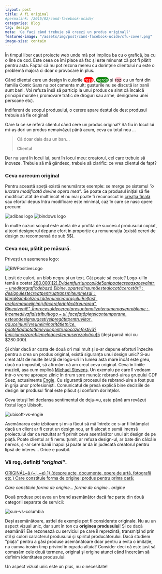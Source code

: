 ```yaml
---
layout: post
title: A fi original
#permalink: /2015/02/cand-facebook-ucide/
categories: Blog
tag: design
meta: 'Ce faci când trebuie să creezi un produs original?'
featured-image: "/assets/img/post/cand-facebook-ucide/cfu-cover.png"
image-size: contain
---
```

În timpul liber caut proiecte web unde mă pot implica ba cu o grafică, ba cu o line de cod. Este ceea ce îmi place să fac și este minunat că pot fi plătit pentru asta. Faptul că nu pot rezona mereu cu dorințele clientului nu este o problemă majoră ci doar o provocare în plus.

Când clientul cere un design în culorile <span style="background-color: red; padding: 0 2px; color: white; border-radius:12px" >roșu</span>, <span style="background-color: green; padding: 0 2px; color: white; border-radius:12px" >verde</span> și <span style="background-color: pink; padding: 0 2px; border-radius:12px" >roz</span> cu un font din familia <span style="font-family: 'Comic Sans MS', cursive, sans-serif">Comic Sans</span> nu pot comenta mult; gusturile nu se discută iar banii sunt bani. Voi refuza însă să particip la unui produs ce simt că încalcă principii morale ( promovare trafic de droguri sau arme, denigrarea unei persoane etc).

Indiferent de scopul produsului, o cerere apare destul de des: produsul trebuie să fie original!

<!--more-->

Oare la ce se referă clientul când cere un produs original? Să fiu în locul lui mi-aș dori un produs nemaivăzut până acum, ceva cu totul nou ...


<blockquote>
  <p>Că doar daia dau un ban...</p>
  <span>Clientul</span>
</blockquote>

Dar nu sunt în locul lui, sunt în locul meu: creatorul, cel care trebuie să inoveze. Trebuie să mă gândesc, trebuie să clarific: ce vrea clientul de fapt?

### Ceva oarecum original

Pentru această speță există nenumărate exemple: se merge pe sistemul _”o lucrare modificată devine opera mea”_. Se poate ca produsul inițial să fie modificat atât de mult încât el nu mai poate fi recunoscut în [creația finală][1] sau efortul depus întru modificare este minimal, caz în care se nasc opere precum:

<img class="post-image" src="{{ site.baseurl }}/assets/img/post/original/org-1.jpg" alt="adibas logo"/>

<img class="post-image" src="{{ site.baseurl }}/assets/img/post/original/org-2.jpg" alt="bindows logo"/>


În multe cazuri scopul este acela de a profita de succesul produsului copiat, alteori designerul depune efort în proporție cu remunerația (există cereri de design cu recompensă de sub 5$).

### Ceva nou, plătit pe măsură.

Privești un asemenea logo:

<img src="{{ site.baseurl }}/assets/img/post/original/org-3.jpg" alt="BWPositiveLogo"/>

Lipsit de culori, un blob negru și un text. Cât poate să coste? Logo-ul în temă a costat [$280.000][2]. Evident furt! un copil de 5 ani poate crea așa ceva într-un editor grafic de bază. Ei bine, o parte din sumă este alocată cercetării: designul este creat pentru a transmite un mesaj: litera B simbolizează denumirea orașului Belfast, are forma unei inimi și face referință către urarea “Bine ai venit!”. În procesul de cercetare sunt analizate numeroase probleme: în ce medii va fi distribuit logo-ul, face față pieței contemporane, este un design sugestiv și pregătit pentru viitor, aduce injurii vreunei minorități etnice, poate fi adaptat la nevoie pentru o ocazie festivă? În nici un caz problemele acestea nu se rezolvă cu [5$][3] (deși parcă nici cu $280.000).

Și chiar dacă ar costa de două ori mai mult și s-ar depune eforturi înzecite pentru a crea un produs original, există siguranța unui design unic? S-au creat atât de multe iterații de logo-uri în lumea asta mare încât este greu, dacă nu imposibil, să afirmăm că am creat ceva original. Ceva în liniile muzicii, așa cum explică [Michael Stevens][4]. Un exemplu pe care îl vedeam într-o vreme aproape zilnic în drum spre muncă: rebrand-uirea grupului GDF Suez, actualmente [Engie][5]. Cu siguranță procesul de rebrand-uire a fost pus în grija unor profesioniști. Comunicatul de presă explică bine deciziile de design iar produsul final este plăcut și conform dorinţelor.

Ceva totuși îmi declanșa sentimentul de deja-vu, asta până am revăzut fostul logo Ubisoft.

<img class="post-image" src="{{ site.baseurl }}/assets/img/post/original/org-4.jpg" alt="ubisoft-vs-engie"/>

Asemănarea este izbitoare și m-a făcut să mă întreb: ce s-ar fi întâmplat dacă un client ar fi cerut un design nou, ar fi alocat o sumă imensă proiectului dar ca rezultat ar fi primit ceva asemănător unui alt design de pe piață. Poate clientul ar fi nemulțumit, ar refuza design-ul, ar bate din călcâie nervos, și-ar cere banii înapoi și poate ar da în judecată creatorul pentru lipsă de interes... Orice e posibil.

### Vă rog, definiți _”original”_.

<p class="dex">
 <a href="https://dexonline.ro/definitie/original">ORIGINÁL~ă (~i, ~e) 1) (despre acte, documente, opere de artă, fotografii etc.) Care constituie forma de origine; produs pentru prima oară; </a>
</p>

_Care constituie forma de origine... forma de origine.. origine_

Două produse pot avea un brand asemănător dacă fac parte din două categorii separate de servicii:

<img class="post-image" src="{{ site.baseurl }}/assets/img/post/original/org-5.png" alt="sun-vs-columbia"/>

Deși asemănătoare, astfel de exemple pot fi considerate originale. Nu au un aspect vizual unic, dar sunt în ton cu __originea produsului__! Și ce dacă seamănă? Ele rezonează cu serviciul pe care îl reprezintă, transmițând prin stil și culori caracterul produsului şi spiritul producătorului. Dacă studiem "piața" pentru a găsi produse asemănătoare doar pentru a evita o imitație, nu cumva irosim timp privind în ograda altuia? Consider deci că este just să comasăm cele două termene, original şi origine atunci când încercăm să definim identitatea produsului.

Un aspect vizual unic este un plus, nu o necesitate!

[1]: https://www.youtube.com/watch?v=fDxKca2rpsg
[2]: https://www.simpliowebstudio.com/most-expensive-logo-designs/#sthash.gTABfDgr.dpuf
[3]: https://www.fiverr.com/categories/graphics-design/creative-logo-design/#layout=auto&page=1
[4]: https://www.youtube.com/watch?v=DAcjV60RnRw
[5]: https://www.gdfsuez.ro/gdfsuez-devine-engie/
[6]: https://dexonline.ro/definitie/original
